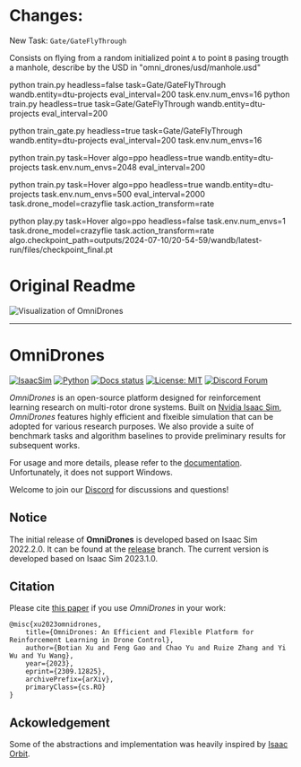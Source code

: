 
# Changes:

New Task: `Gate/GateFlyThrough`

Consists on flying from a random initialized point `A` to point `B` pasing trougth a manhole, describe by the USD in "omni_drones/usd/manhole.usd"


python train.py headless=false task=Gate/GateFlyThrough wandb.entity=dtu-projects eval_interval=200 task.env.num_envs=16
python train.py headless=true task=Gate/GateFlyThrough wandb.entity=dtu-projects eval_interval=200

python train_gate.py headless=true task=Gate/GateFlyThrough wandb.entity=dtu-projects eval_interval=200 task.env.num_envs=16


python train.py task=Hover algo=ppo headless=true wandb.entity=dtu-projects task.env.num_envs=2048 eval_interval=200


python train.py task=Hover algo=ppo headless=true wandb.entity=dtu-projects task.env.num_envs=500 eval_interval=2000 task.drone_model=crazyflie task.action_transform=rate

python play.py task=Hover algo=ppo headless=false task.env.num_envs=1 task.drone_model=crazyflie task.action_transform=rate algo.checkpoint_path=outputs/2024-07-10/20-54-59/wandb/latest-run/files/checkpoint_final.pt





# Original Readme
![Visualization of OmniDrones](docs/source/_static/visualization.jpg)

---

# OmniDrones

[![IsaacSim](https://img.shields.io/badge/Isaac%20Sim-2023.1.0-orange.svg)](https://docs.omniverse.nvidia.com/app_isaacsim/app_isaacsim/overview.html)
[![Python](https://img.shields.io/badge/python-3.10-blue.svg)](https://docs.python.org/3/whatsnew/3.7.html)
[![Docs status](https://img.shields.io/badge/docs-passing-brightgreen.svg)](https://omnidrones.readthedocs.io/en/latest/)
[![License: MIT](https://img.shields.io/badge/License-MIT-yellow.svg)](https://opensource.org/licenses/MIT)
[![Discord Forum](https://dcbadge.vercel.app/api/server/J4QvXR6tQj)](https://discord.gg/J4QvXR6tQj)


*OmniDrones* is an open-source platform designed for reinforcement learning research on multi-rotor drone systems. Built on [Nvidia Isaac Sim](https://docs.omniverse.nvidia.com/app_isaacsim/app_isaacsim/overview.html), *OmniDrones* features highly efficient and flxeible simulation that can be adopted for various research purposes. We also provide a suite of benchmark tasks and algorithm baselines to provide preliminary results for subsequent works.

For usage and more details, please refer to the [documentation](https://omnidrones.readthedocs.io/en/latest/). Unfortunately, it does not support Windows.

Welcome to join our [Discord](https://discord.gg/J4QvXR6tQj) for discussions and questions!

## Notice

The initial release of **OmniDrones** is developed based on Isaac Sim 2022.2.0. It can be found at the [release](https://github.com/btx0424/OmniDrones/tree/release) branch. The current version is developed based on Isaac Sim 2023.1.0. 


## Citation

Please cite [this paper](https://arxiv.org/abs/2309.12825) if you use *OmniDrones* in your work:

```
@misc{xu2023omnidrones,
    title={OmniDrones: An Efficient and Flexible Platform for Reinforcement Learning in Drone Control}, 
    author={Botian Xu and Feng Gao and Chao Yu and Ruize Zhang and Yi Wu and Yu Wang},
    year={2023},
    eprint={2309.12825},
    archivePrefix={arXiv},
    primaryClass={cs.RO}
}
```


## Ackowledgement

Some of the abstractions and implementation was heavily inspired by [Isaac Orbit](https://github.com/NVIDIA-Omniverse/Orbit).

